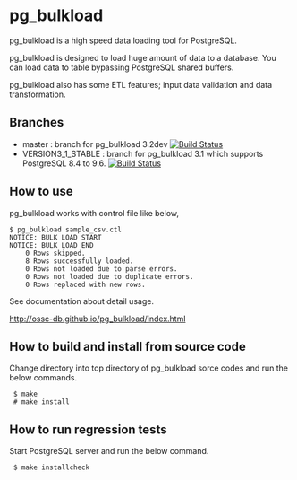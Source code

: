pg_bulkload
=======
pg_bulkload is a high speed data loading tool for PostgreSQL.

pg_bulkload is designed to load huge amount of data to a database. 
You can load data to table bypassing PostgreSQL shared buffers.

pg_bulkload also has some ETL features; input data validation and data transformation.

Branches
--------

* master : branch for pg_bulkload 3.2dev  [![Build Status](https://travis-ci.org/ossc-db/pg_bulkload.svg?branch=master)](https://travis-ci.org/ossc-db/pg_bulkload)
* VERSION3_1_STABLE : branch for pg_bulkload 3.1 which supports PostgreSQL 8.4 to 9.6.  [![Build Status](https://travis-ci.org/ossc-db/pg_bulkload.svg?branch=VERSION3_1_STABLE)](https://travis-ci.org/ossc-db/pg_bulkload)

How to use
----------
pg_bulkload works with control file like below,

````
$ pg_bulkload sample_csv.ctl
NOTICE: BULK LOAD START
NOTICE: BULK LOAD END
	0 Rows skipped.
	8 Rows successfully loaded.
	0 Rows not loaded due to parse errors.
	0 Rows not loaded due to duplicate errors.
	0 Rows replaced with new rows.
````

See documentation about detail usage.

http://ossc-db.github.io/pg_bulkload/index.html

How to build and install from source code
-----------------------------------------
Change directory into top directory of pg_bulkload sorce codes and
run the below commands.

````
 $ make
 # make install
````

How to run regression tests
---------------------------
Start PostgreSQL server and run the below command.

````
 $ make installcheck
````




